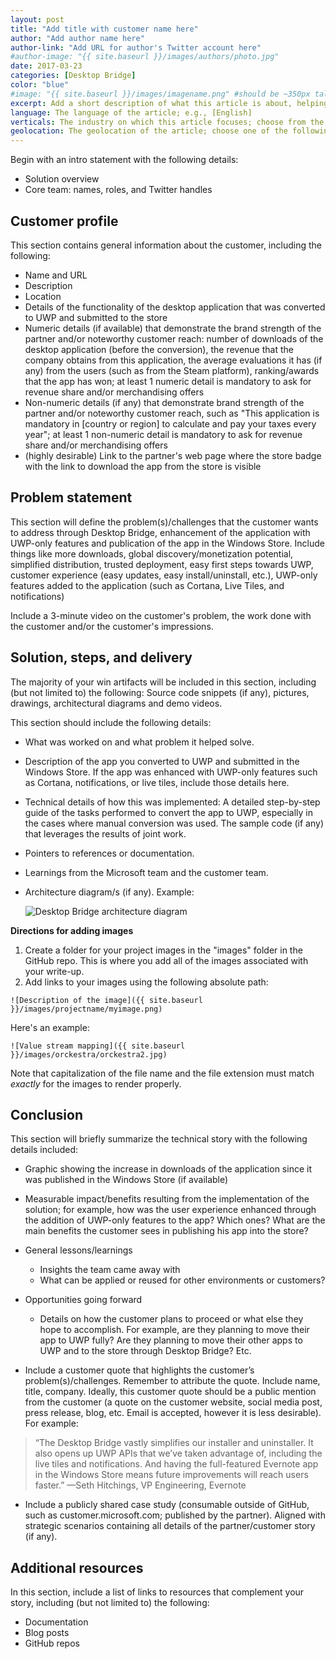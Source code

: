 ```yaml
---
layout: post
title: "Add title with customer name here"
author: "Add author name here"
author-link: "Add URL for author's Twitter account here"
#author-image: "{{ site.baseurl }}/images/authors/photo.jpg"
date: 2017-03-23
categories: [Desktop Bridge]
color: "blue"
#image: "{{ site.baseurl }}/images/imagename.png" #should be ~350px tall
excerpt: Add a short description of what this article is about, helping fellow developers understand why they would want to read it. What value will they get out of reading it? Focus on the problem or technologies and let that be the guiding light.
language: The language of the article; e.g., [English]
verticals: The industry on which this article focuses; choose from the following: ["Agriculture, Forestry & Fishing"], [Banking & Capital Markets], [Discrete Manufacturing], [Education], [Government], [Health], [Hospitality & Travel], [Insurance], [Logistics], [Media & Cable], [Nonprofit], [Power & Utilities], [Process Mfg & Resources], [Professional Services], [Public Safety], [Retail & Consumer Goods], [Telecommunications]
geolocation: The geolocation of the article; choose one of the following: [Africa], [Asia], [Central America and the Caribbean], [Europe], [Middle East], [North America], [Oceania], [South America]
---
```


Begin with an intro statement with the following details:

- Solution overview
- Core team: names, roles, and Twitter handles 
 
## Customer profile ##

This section contains general information about the customer, including the following:

- Name and URL
- Description
- Location
- Details of the functionality of the desktop application that was converted to UWP and submitted to the store
- Numeric details (if available) that demonstrate the brand strength of the partner and/or noteworthy customer reach: number of downloads of the desktop application (before the conversion), the revenue that the company obtains from this application, the average evaluations it has (if any) from the users (such as from the Steam platform), ranking/awards that the app has won; at least 1 numeric detail is mandatory to ask for revenue share and/or merchandising offers
- Non-numeric details (if any) that demonstrate brand strength of the partner and/or noteworthy customer reach, such as "This application is mandatory in [country or region] to calculate and pay your taxes every year"; at least 1 non-numeric detail is mandatory to ask for revenue share and/or merchandising offers
- (highly desirable) Link to the partner's web page where the store badge with the link to download the app from the store is visible

## Problem statement ##

This section will define the problem(s)/challenges that the customer wants to address through Desktop Bridge, enhancement of the application with UWP-only features and publication of the app in the Windows Store. Include things like more downloads, global discovery/monetization potential, simplified distribution, trusted deployment, easy first steps towards UWP, customer experience (easy updates, easy install/uninstall, etc.), UWP-only features added to the application (such as Cortana, Live Tiles, and notifications)

Include a 3-minute video on the customer's problem, the work done with the customer and/or the customer's impressions.

## Solution, steps, and delivery ##

The majority of your win artifacts will be included in this section, including (but not limited to) the following: Source code snippets (if any), pictures, drawings, architectural diagrams and demo videos.

This section should include the following details:

- What was worked on and what problem it helped solve. 
- Description of the app you converted to UWP and submitted in the Windows Store. If the app was enhanced with UWP-only features such as Cortana, notifications, or live tiles, include those details here.
- Technical details of how this was implemented: A detailed step-by-step guide of the tasks performed to convert the app to UWP, especially in the cases where manual conversion was used. The sample code (if any) that leverages the results of joint work.
- Pointers to references or documentation.
- Learnings from the Microsoft team and the customer team.
- Architecture diagram/s (if any). Example:

  ![Desktop Bridge architecture diagram](/images/templates/desktopbridgearchitecture.png)

**Directions for adding images**

1. Create a folder for your project images in the "images" folder in the GitHub repo. This is where you add all of the images associated with your write-up.
2. Add links to your images using the following absolute path:

  `![Description of the image]({{ site.baseurl }}/images/projectname/myimage.png)`

  Here's an example: 

  `![Value stream mapping]({{ site.baseurl }}/images/orckestra/orckestra2.jpg)`

Note that capitalization of the file name and the file extension must match *exactly* for the images to render properly.
 
## Conclusion ##

This section will briefly summarize the technical story with the following details included:

- Graphic showing the increase in downloads of the application since it was published in the Windows Store (if available)
- Measurable impact/benefits resulting from the implementation of the solution; for example, how was the user experience enhanced through the addition of UWP-only features to the app? Which ones? What are the main benefits the customer sees in publishing his app into the store?
- General lessons/learnings
  - Insights the team came away with
  - What can be applied or reused for other environments or customers?
- Opportunities going forward
  - Details on how the customer plans to proceed or what else they hope to accomplish. For example, are they planning to move their app to UWP fully? Are they planning to move their other apps to UWP and to the store through Desktop Bridge? Etc.

- Include a customer quote that highlights the customer’s problem(s)/challenges. Remember to attribute the quote. Include name, title, company. Ideally, this customer quote should be a public mention from the customer (a quote on the customer website, social media post, press release, blog, etc. Email is accepted, however it is less desirable). For example:

>“The Desktop Bridge vastly simplifies our installer and uninstaller. It also opens up UWP APIs that we’ve taken advantage of, including the live tiles and notifications. And having the full-featured Evernote app in the Windows Store means future improvements will reach users faster.” —Seth Hitchings, VP Engineering, Evernote

- Include a publicly shared case study (consumable outside of GitHub, such as customer.microsoft.com; published by the partner). Aligned with strategic scenarios containing all details of the partner/customer story (if any).

## Additional resources ##

In this section, include a list of links to resources that complement your story, including (but not limited to) the following:

- Documentation
- Blog posts
- GitHub repos
